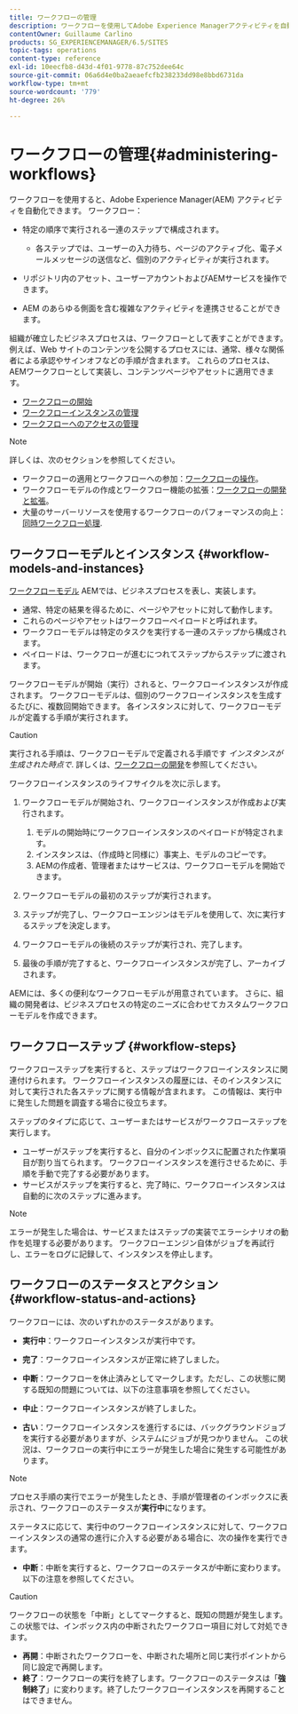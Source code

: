 ```yaml
---
title: ワークフローの管理
description: ワークフローを使用してAdobe Experience Managerアクティビティを自動化する方法について説明します。
contentOwner: Guillaume Carlino
products: SG_EXPERIENCEMANAGER/6.5/SITES
topic-tags: operations
content-type: reference
exl-id: 10eecfb8-d43d-4f01-9778-87c752dee64c
source-git-commit: 06a6d4e0ba2aeaefcfb238233dd98e8bbd6731da
workflow-type: tm+mt
source-wordcount: '779'
ht-degree: 26%

---
```


# ワークフローの管理{#administering-workflows}

ワークフローを使用すると、Adobe Experience Manager(AEM) アクティビティを自動化できます。 ワークフロー：

* 特定の順序で実行される一連のステップで構成されます。

   * 各ステップでは、ユーザーの入力待ち、ページのアクティブ化、電子メールメッセージの送信など、個別のアクティビティが実行されます。

* リポジトリ内のアセット、ユーザーアカウントおよびAEMサービスを操作できます。
* AEM のあらゆる側面を含む複雑なアクティビティを連携させることができます。

組織が確立したビジネスプロセスは、ワークフローとして表すことができます。 例えば、Web サイトのコンテンツを公開するプロセスには、通常、様々な関係者による承認やサインオフなどの手順が含まれます。 これらのプロセスは、AEMワークフローとして実装し、コンテンツページやアセットに適用できます。

* [ワークフローの開始](/help/sites-administering/workflows-starting.md)
* [ワークフローインスタンスの管理](/help/sites-administering/workflows-administering.md)
* [ワークフローへのアクセスの管理](/help/sites-administering/workflows-managing.md)

>[!NOTE]
>
>詳しくは、次のセクションを参照してください。
>
>* ワークフローの適用とワークフローへの参加：[ワークフローの操作](/help/sites-authoring/workflows.md)。
>* ワークフローモデルの作成とワークフロー機能の拡張：[ワークフローの開発と拡張](/help/sites-developing/workflows.md)。
>* 大量のサーバーリソースを使用するワークフローのパフォーマンスの向上： [同時ワークフロー処理](/help/sites-deploying/configuring-performance.md#concurrent-workflow-processing).
>

## ワークフローモデルとインスタンス {#workflow-models-and-instances}

[ワークフローモデル](/help/sites-developing/workflows.md#model) AEMでは、ビジネスプロセスを表し、実装します。

* 通常、特定の結果を得るために、ページやアセットに対して動作します。
* これらのページやアセットはワークフローペイロードと呼ばれます。
* ワークフローモデルは特定のタスクを実行する一連のステップから構成されます。
* ペイロードは、ワークフローが進むにつれてステップからステップに渡されます。

ワークフローモデルが開始（実行）されると、ワークフローインスタンスが作成されます。 ワークフローモデルは、個別のワークフローインスタンスを生成するたびに、複数回開始できます。 各インスタンスに対して、ワークフローモデルが定義する手順が実行されます。

>[!CAUTION]
>
>実行される手順は、ワークフローモデルで定義される手順です *インスタンスが生成された時点で*. 詳しくは、[ワークフローの開発](/help/sites-developing/workflows.md#model)を参照してください。

ワークフローインスタンスのライフサイクルを次に示します。

1. ワークフローモデルが開始され、ワークフローインスタンスが作成および実行されます。

   1. モデルの開始時にワークフローインスタンスのペイロードが特定されます。
   1. インスタンスは、（作成時と同様に）事実上、モデルのコピーです。
   1. AEMの作成者、管理者またはサービスは、ワークフローモデルを開始できます。

1. ワークフローモデルの最初のステップが実行されます。
1. ステップが完了し、ワークフローエンジンはモデルを使用して、次に実行するステップを決定します。
1. ワークフローモデルの後続のステップが実行され、完了します。
1. 最後の手順が完了すると、ワークフローインスタンスが完了し、アーカイブされます。

AEMには、多くの便利なワークフローモデルが用意されています。 さらに、組織の開発者は、ビジネスプロセスの特定のニーズに合わせてカスタムワークフローモデルを作成できます。

## ワークフローステップ {#workflow-steps}

ワークフローステップを実行すると、ステップはワークフローインスタンスに関連付けられます。 ワークフローインスタンスの履歴には、そのインスタンスに対して実行された各ステップに関する情報が含まれます。 この情報は、実行中に発生した問題を調査する場合に役立ちます。

ステップのタイプに応じて、ユーザーまたはサービスがワークフローステップを実行します。

* ユーザーがステップを実行すると、自分のインボックスに配置された作業項目が割り当てられます。 ワークフローインスタンスを進行させるために、手順を手動で完了する必要があります。
* サービスがステップを実行すると、完了時に、ワークフローインスタンスは自動的に次のステップに進みます。

>[!NOTE]
>
>エラーが発生した場合は、サービスまたはステップの実装でエラーシナリオの動作を処理する必要があります。 ワークフローエンジン自体がジョブを再試行し、エラーをログに記録して、インスタンスを停止します。

## ワークフローのステータスとアクション {#workflow-status-and-actions}

ワークフローには、次のいずれかのステータスがあります。

* **実行中**：ワークフローインスタンスが実行中です。
* **完了**：ワークフローインスタンスが正常に終了しました。

* **中断**：ワークフローを休止済みとしてマークします。ただし、この状態に関する既知の問題については、以下の注意事項を参照してください。
* **中止**：ワークフローインスタンスが終了しました。
* **古い**：ワークフローインスタンスを進行するには、バックグラウンドジョブを実行する必要がありますが、システムにジョブが見つかりません。 この状況は、ワークフローの実行中にエラーが発生した場合に発生する可能性があります。

>[!NOTE]
>
>プロセス手順の実行でエラーが発生したとき、手順が管理者のインボックスに表示され、ワークフローのステータスが&#x200B;**実行中**&#x200B;になります。

ステータスに応じて、実行中のワークフローインスタンスに対して、ワークフローインスタンスの通常の進行に介入する必要がある場合に、次の操作を実行できます。

* **中断**：中断を実行すると、ワークフローのステータスが中断に変わります。以下の注意を参照してください。

>[!CAUTION]
>
>ワークフローの状態を「中断」としてマークすると、既知の問題が発生します。この状態では、インボックス内の中断されたワークフロー項目に対して対処できます。

* **再開**：中断されたワークフローを、中断された場所と同じ実行ポイントから同じ設定で再開します。
* **終了**：ワークフローの実行を終了します。ワークフローのステータスは「**強制終了**」に変わります。終了したワークフローインスタンスを再開することはできません。
